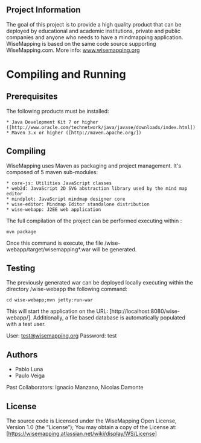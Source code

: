 ## Project Information

The goal of this project is to provide a high quality product that can be deployed by educational and academic institutions, private and public companies and anyone who needs to have a mindmapping application. WiseMapping is based on the same code source supporting WiseMapping.com. More info: www.wisemapping.org

# Compiling and Running

## Prerequisites

The following products must be installed:

    * Java Development Kit 7 or higher ([http://www.oracle.com/technetwork/java/javase/downloads/index.html])
    * Maven 3.x or higher ([http://maven.apache.org/])

## Compiling

WiseMapping uses Maven as packaging and project management. It's composed of 5 maven sub-modules:

    * core-js: Utilities JavaScript classes
    * web2d: JavaScript 2D SVG abstraction library used by the mind map editor
    * mindplot: JavaScript mindmap designer core
    * wise-editor: Mindmap Editor standalone distribution
    * wise-webapp: J2EE web application 

The full compilation of the project can be performed executing within <project-dir>:

`mvn package`

Once this command is execute, the file <project-dir>/wise-webapp/target/wisemapping*.war will be generated.

## Testing
The previously generated war can be deployed locally executing within the directory <project-dir>/wise-webapp the following command:

`cd wise-webapp;mvn jetty:run-war`

This will start the application on the URL: [http://localhost:8080/wise-webapp/]. Additionally, a file based database is automatically populated with a test user.

User: test@wisemapping.org
Password: test

## Authors

   * Pablo Luna
   * Paulo Veiga

Past Collaborators: Ignacio Manzano, Nicolas Damonte
   
## License

The source code is Licensed under the WiseMapping Open License, Version 1.0 (the “License”);
You may obtain a copy of the License at: [https://wisemapping.atlassian.net/wiki/display/WS/License]
